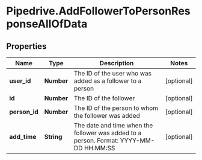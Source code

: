 # Pipedrive.AddFollowerToPersonResponseAllOfData

## Properties

Name | Type | Description | Notes
------------ | ------------- | ------------- | -------------
**user_id** | **Number** | The ID of the user who was added as a follower to a person | [optional] 
**id** | **Number** | The ID of the follower | [optional] 
**person_id** | **Number** | The ID of the person to whom the follower was added | [optional] 
**add_time** | **String** | The date and time when the follower was added to a person. Format: YYYY-MM-DD HH:MM:SS | [optional] 


